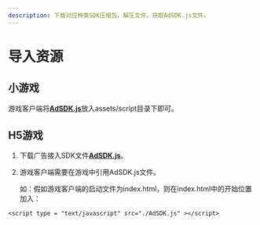 ```yaml
---
description: 下载对应种类SDK压缩包，解压文件，获取AdSDK.js文件。
---
```


# 导入资源

## 小游戏

游戏客户端将[**AdSDK.js**](../../../zi-yuan-xia-zai/sdk-xia-zai.md#xiao-you-xi-sdk20190402)放入assets/script目录下即可。

## H5游戏

1. 下载广告接入SDK文件[**AdSDK.js**](../../../zi-yuan-xia-zai/sdk-xia-zai.md#h-5-you-xi-sdk20190402)。
2. 游戏客户端需要在游戏中引用AdSDK.js文件。

   如：假如游戏客户端的启动文件为index.html，则在index.html中的开始位置加入：

```text
<script type = "text/javascript" src="./AdSDK.js" ></script>
```



